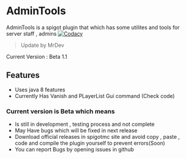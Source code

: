 # AdminTools
AdminTools is a spigot plugin that which has some utilites and tools for server staff , admins
[![Codacy](https://api.codacy.com/project/badge/grade/3c7f5de6ce734762981d3e689de7b941)](https://app.codacy.com/manual/MrDev139/AdminTools)
> Update by MrDev

Current Version : Beta 1.1

## Features
-  Uses java 8 features
-  Currently Has Vanish and PLayerList Gui command (Check code)

### Current version is Beta which means
-  Is still in development , testing process and not complete
-  May Have bugs which will be fixed in next release
-  Download official releases in spigotmc site and avoid copy , paste , code and compile the plugin yourself to prevent errors(Soon)
-  You can report Bugs by opening issues in github 
